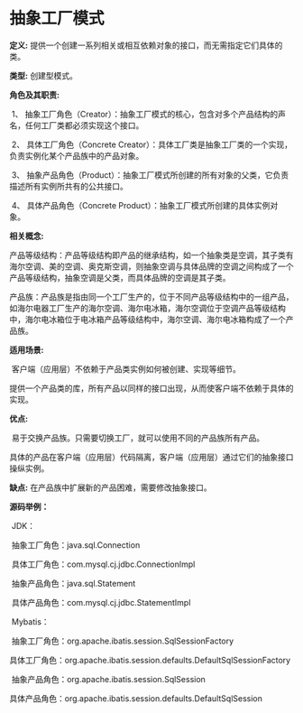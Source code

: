 # 抽象工厂模式

**定义:**  提供一个创建一系列相关或相互依赖对象的接口，而无需指定它们具体的类。

**类型:** 创建型模式。

**角色及其职责:**

​		1、 抽象工厂角色（Creator）：抽象工厂模式的核心，包含对多个产品结构的声名，任何工厂类都必须实现这个接口。

​		2、 具体工厂角色（Concrete Creator）：具体工厂类是抽象工厂类的一个实现，负责实例化某个产品族中的产品对象。

​		3、 抽象产品角色（Product）：抽象工厂模式所创建的所有对象的父类，它负责描述所有实例所共有的公共接口。

​		4、 具体产品角色（Concrete Product）：抽象工厂模式所创建的具体实例对象。

**相关概念:** 

​		产品等级结构：产品等级结构即产品的继承结构，如一个抽象类是空调，其子类有海尔空调、美的空调、奥克斯空调，则抽象空调与具体品牌的空调之间构成了一个产品等级结构，抽象空调是父类，而具体品牌的空调是其子类。

​		产品族：产品族是指由同一个工厂生产的，位于不同产品等级结构中的一组产品，如海尔电器工厂生产的海尔空调、海尔电冰箱，海尔空调位于空调产品等级结构中，海尔电冰箱位于电冰箱产品等级结构中，海尔空调、海尔电冰箱构成了一个产品族。

**适用场景:**

​		客户端（应用层）不依赖于产品类实例如何被创建、实现等细节。

​		提供一个产品类的库，所有产品以同样的接口出现，从而使客户端不依赖于具体的实现。

**优点:** 

​		易于交换产品族。只需要切换工厂，就可以使用不同的产品族所有产品。

​		具体的产品在客户端（应用层）代码隔离，客户端（应用层）通过它们的抽象接口操纵实例。

**缺点:** 在产品族中扩展新的产品困难，需要修改抽象接口。



**源码举例：**

​	JDK：

​	抽象工厂角色：java.sql.Connection

​	具体工厂角色：com.mysql.cj.jdbc.ConnectionImpl

​	抽象产品角色：java.sql.Statement

​	具体产品角色：com.mysql.cj.jdbc.StatementImpl

​	Mybatis：

​	抽象工厂角色：org.apache.ibatis.session.SqlSessionFactory

​	具体工厂角色：org.apache.ibatis.session.defaults.DefaultSqlSessionFactory

​	抽象产品角色：org.apache.ibatis.session.SqlSession

​	具体产品角色：org.apache.ibatis.session.defaults.DefaultSqlSession